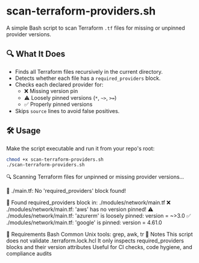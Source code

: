 # scan-terraform-providers.sh

A simple Bash script to scan Terraform `.tf` files for missing or unpinned provider versions.

## 🔍 What It Does

- Finds all Terraform files recursively in the current directory.
- Detects whether each file has a `required_providers` block.
- Checks each declared provider for:
  - ❌ Missing version pin
  - ⚠️ Loosely pinned versions (`*`, `~>`, `>=`)
  - ✅ Properly pinned versions
- Skips `source` lines to avoid false positives.

## 🛠️ Usage

Make the script executable and run it from your repo's root:

```bash
chmod +x scan-terraform-providers.sh
./scan-terraform-providers.sh
``` 


🔍 Scanning Terraform files for unpinned or missing provider versions...

🚨 ./main.tf: No 'required_providers' block found!

📄 Found required_providers block in: ./modules/network/main.tf
❌ ./modules/network/main.tf: 'aws' has no version pinned!
⚠️ ./modules/network/main.tf: 'azurerm' is loosely pinned: version = ~>3.0
✅ ./modules/network/main.tf: 'google' is pinned: version = 4.61.0

📁 Requirements
Bash
Common Unix tools: grep, awk, tr
📌 Notes
This script does not validate .terraform.lock.hcl
It only inspects required_providers blocks and their version attributes
Useful for CI checks, code hygiene, and compliance audits